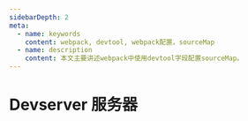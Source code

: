 ```yaml
---
sidebarDepth: 2
meta:
  - name: keywords
    content: webpack, devtool, webpack配置，sourceMap
  - name: description
    content: 本文主要讲述webpack中使用devtool字段配置sourceMap。
---
```


# Devserver 服务器


